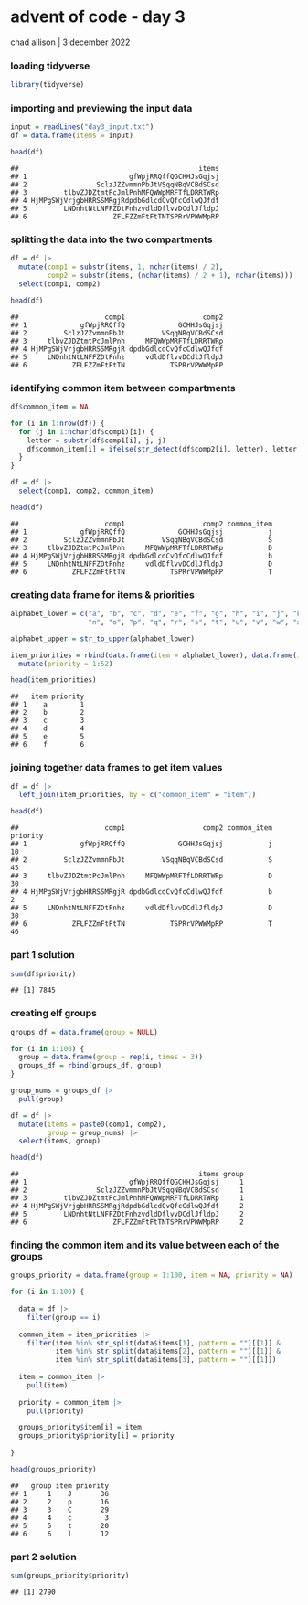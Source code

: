 advent of code - day 3
================
chad allison \| 3 december 2022

### loading tidyverse

``` r
library(tidyverse)
```

### importing and previewing the input data

``` r
input = readLines("day3_input.txt")
df = data.frame(items = input)

head(df)
```

    ##                                            items
    ## 1                         gfWpjRRQffQGCHHJsGqjsj
    ## 2                 SclzJZZvmmnPbJtVSqqNBqVCBdSCsd
    ## 3         tlbvZJDZtmtPcJmlPnhMFQWWpMRFTfLDRRTWRp
    ## 4 HjMPgSWjVrjgbHRRSSMRgjRdpdbGdlcdCvQfcCdlwQJfdf
    ## 5         LNDnhtNtLNFFZDtFnhzvdldDflvvDCdlJfldpJ
    ## 6                     ZFLFZZmFtFtTNTSPRrVPWWMpRP

### splitting the data into the two compartments

``` r
df = df |>
  mutate(comp1 = substr(items, 1, nchar(items) / 2),
         comp2 = substr(items, (nchar(items) / 2 + 1), nchar(items))) |>
  select(comp1, comp2)

head(df)
```

    ##                     comp1                   comp2
    ## 1             gfWpjRRQffQ             GCHHJsGqjsj
    ## 2         SclzJZZvmmnPbJt         VSqqNBqVCBdSCsd
    ## 3     tlbvZJDZtmtPcJmlPnh     MFQWWpMRFTfLDRRTWRp
    ## 4 HjMPgSWjVrjgbHRRSSMRgjR dpdbGdlcdCvQfcCdlwQJfdf
    ## 5     LNDnhtNtLNFFZDtFnhz     vdldDflvvDCdlJfldpJ
    ## 6           ZFLFZZmFtFtTN           TSPRrVPWWMpRP

### identifying common item between compartments

``` r
df$common_item = NA

for (i in 1:nrow(df)) {
  for (j in 1:nchar(df$comp1)[i]) {
    letter = substr(df$comp1[i], j, j)
    df$common_item[i] = ifelse(str_detect(df$comp2[i], letter), letter, df$common_item[i])
  }
}

df = df |>
  select(comp1, comp2, common_item)

head(df)
```

    ##                     comp1                   comp2 common_item
    ## 1             gfWpjRRQffQ             GCHHJsGqjsj           j
    ## 2         SclzJZZvmmnPbJt         VSqqNBqVCBdSCsd           S
    ## 3     tlbvZJDZtmtPcJmlPnh     MFQWWpMRFTfLDRRTWRp           D
    ## 4 HjMPgSWjVrjgbHRRSSMRgjR dpdbGdlcdCvQfcCdlwQJfdf           b
    ## 5     LNDnhtNtLNFFZDtFnhz     vdldDflvvDCdlJfldpJ           D
    ## 6           ZFLFZZmFtFtTN           TSPRrVPWWMpRP           T

### creating data frame for items & priorities

``` r
alphabet_lower = c("a", "b", "c", "d", "e", "f", "g", "h", "i", "j", "k", "l", "m",
                   "n", "o", "p", "q", "r", "s", "t", "u", "v", "w", "x", "y", "z")

alphabet_upper = str_to_upper(alphabet_lower)

item_priorities = rbind(data.frame(item = alphabet_lower), data.frame(item = alphabet_upper)) |>
  mutate(priority = 1:52)

head(item_priorities)
```

    ##   item priority
    ## 1    a        1
    ## 2    b        2
    ## 3    c        3
    ## 4    d        4
    ## 5    e        5
    ## 6    f        6

### joining together data frames to get item values

``` r
df = df |>
  left_join(item_priorities, by = c("common_item" = "item"))

head(df)
```

    ##                     comp1                   comp2 common_item priority
    ## 1             gfWpjRRQffQ             GCHHJsGqjsj           j       10
    ## 2         SclzJZZvmmnPbJt         VSqqNBqVCBdSCsd           S       45
    ## 3     tlbvZJDZtmtPcJmlPnh     MFQWWpMRFTfLDRRTWRp           D       30
    ## 4 HjMPgSWjVrjgbHRRSSMRgjR dpdbGdlcdCvQfcCdlwQJfdf           b        2
    ## 5     LNDnhtNtLNFFZDtFnhz     vdldDflvvDCdlJfldpJ           D       30
    ## 6           ZFLFZZmFtFtTN           TSPRrVPWWMpRP           T       46

### part 1 solution

``` r
sum(df$priority)
```

    ## [1] 7845

### creating elf groups

``` r
groups_df = data.frame(group = NULL)

for (i in 1:100) {
  group = data.frame(group = rep(i, times = 3))
  groups_df = rbind(groups_df, group)
}

group_nums = groups_df |>
  pull(group)

df = df |>
  mutate(items = paste0(comp1, comp2),
         group = group_nums) |>
  select(items, group)

head(df)
```

    ##                                            items group
    ## 1                         gfWpjRRQffQGCHHJsGqjsj     1
    ## 2                 SclzJZZvmmnPbJtVSqqNBqVCBdSCsd     1
    ## 3         tlbvZJDZtmtPcJmlPnhMFQWWpMRFTfLDRRTWRp     1
    ## 4 HjMPgSWjVrjgbHRRSSMRgjRdpdbGdlcdCvQfcCdlwQJfdf     2
    ## 5         LNDnhtNtLNFFZDtFnhzvdldDflvvDCdlJfldpJ     2
    ## 6                     ZFLFZZmFtFtTNTSPRrVPWWMpRP     2

### finding the common item and its value between each of the groups

``` r
groups_priority = data.frame(group = 1:100, item = NA, priority = NA)

for (i in 1:100) {
  
  data = df |>
    filter(group == i)
  
  common_item = item_priorities |>
    filter(item %in% str_split(data$items[1], pattern = "")[[1]] &
           item %in% str_split(data$items[2], pattern = "")[[1]] &
           item %in% str_split(data$items[3], pattern = "")[[1]])
  
  item = common_item |>
    pull(item)
  
  priority = common_item |>
    pull(priority)

  groups_priority$item[i] = item
  groups_priority$priority[i] = priority
  
}

head(groups_priority)
```

    ##   group item priority
    ## 1     1    J       36
    ## 2     2    p       16
    ## 3     3    C       29
    ## 4     4    c        3
    ## 5     5    t       20
    ## 6     6    l       12

### part 2 solution

``` r
sum(groups_priority$priority)
```

    ## [1] 2790

